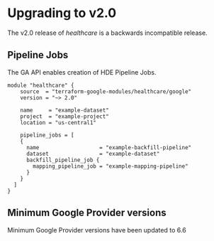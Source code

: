 # Upgrading to v2.0

The v2.0 release of *healthcare* is a backwards incompatible release.

## Pipeline Jobs

The GA API enables creation of HDE Pipeline Jobs.

```
module "healthcare" {
    source  = "terraform-google-modules/healthcare/google"
    version = "~> 2.0"

    name     = "example-dataset"
    project  = "example-project"
    location = "us-central1"

    pipeline_jobs = [
    {
      name                   = "example-backfill-pipeline"
      dataset                = "example-dataset"
      backfill_pipeline_job {
        mapping_pipeline_job = "example-mapping-pipeline"
      }
    }
  ]
}
```

## Minimum Google Provider versions

Minimum Google Provider versions have been updated to 6.6